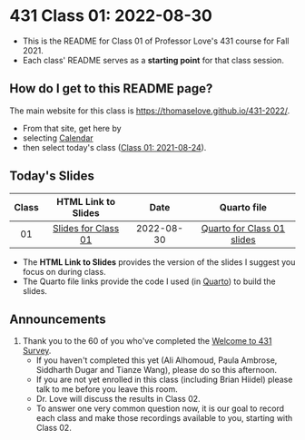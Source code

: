 # 431 Class 01: 2022-08-30

- This is the README for Class 01 of Professor Love's 431 course for Fall 2021. 
- Each class' README serves as a **starting point** for that class session.

## How do I get to this README page?

The main website for this class is https://thomaselove.github.io/431-2022/. 
- From that site, get here by 
- selecting [Calendar](https://thomaselove.github.io/431-2022/calendar.html)
- then select today's class ([Class 01: 2021-08-24](https://github.com/THOMASELOVE/431-classes-22/tree/main/class01)).

## Today's Slides

Class | HTML Link to Slides | Date | Quarto file
:---: | :------------: | :---: | :--------------:
01 | [Slides for Class 01](https://thomaselove.github.io/431-slides-2022/class01.html) | 2022-08-30 | [Quarto for Class 01 slides](class01.qmd)

- The **HTML Link to Slides** provides the version of the slides I suggest you focus on during class.
- The Quarto file links provide the code I used (in [Quarto](https://quarto.org/)) to build the slides.

## Announcements



1. Thank you to the 60 of you who've completed the [Welcome to 431 Survey](https://bit.ly/431-2021-welcome-survey). 
    - If you haven't completed this yet (Ali Alhomoud, Paula Ambrose, Siddharth Dugar and Tianze Wang), please do so this afternoon. 
    - If you are not yet enrolled in this class (including Brian Hiidel) please talk to me before you leave this room.
    - Dr. Love will discuss the results in Class 02.
    - To answer one very common question now, it is our goal to record each class and make those recordings available to you, starting with Class 02.
